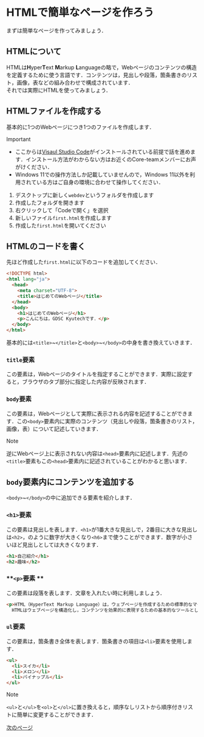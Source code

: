 # HTMLで簡単なページを作ろう
まずは簡単なページを作ってみましょう．

## HTMLについて
HTMLは**H**yper**T**ext **M**arkup **L**anguageの略で，Webページのコンテンツの構造を定義するために使う言語です．コンテンツは，見出しや段落，箇条書きのリスト，画像，表などの組み合わせで構成されています．  
それでは実際にHTMLを使ってみましょう．

## HTMLファイルを作成する
基本的に1つのWebページにつき1つのファイルを作成します．
> [!IMPORTANT]
> - ここからは[Visaul Studio Code](https://code.visualstudio.com/)がインストールされている前提で話を進めます．インストール方法がわからない方はお近くのCore-teamメンバーにお声がけください．
> - Windows 11での操作方法しか記載していませんので，Windows 11以外を利用されている方はご自身の環境に合わせて操作してください．

1. デスクトップに新しく`webdev`というフォルダを作成します
2. 作成したフォルダを開きます
3. 右クリックして「Codeで開く」を選択
4. 新しいファイル`first.html`を作成します
5. 作成した`first.html`を開いてください

## HTMLのコードを書く
先ほど作成した`first.html`に以下のコードを追加してください．
```html
<!DOCTYPE html>
<html lang="ja">
  <head>
    <meta charset="UTF-8">
    <title>はじめてのWebページ</title>
  </head>
  <body>
    <h1>はじめてのWebページ</h1>
    <p>こんにちは，GDSC Kyutechです．</p>
  </body>
</html>
```
基本的には`<title>`\~`</title>`と`<body>`\~`</body>`の中身を書き換えていきます．

### **`title`要素**  
この要素は，Webページのタイトルを指定することができます．実際に設定すると，ブラウザのタブ部分に指定した内容が反映されます．

### **`body`要素**  
この要素は，Webページとして実際に表示される内容を記述することができます．この`<body>`要素内に実際のコンテンツ（見出しや段落，箇条書きのリスト，画像，表）について記述していきます．
> [!NOTE]
> 逆にWebページ上に表示されない内容は`<head>`要素内に記述します．先述の`<title>`要素もこの`<head>`要素内に記述されていることがわかると思います．

## `body`要素内にコンテンツを追加する
`<body>`\~`</body>`の中に追加できる要素を紹介します．
### **`<h1>`要素**  
この要素は見出しを表します．`<h1>`が1番大きな見出しで，2番目に大きな見出しは`<h2>`，のように数字が大きくなり`<h6>`まで使うことができます．数字が小さいほど見出しとしては大きくなります．
```html
<h1>自己紹介</h1>
<h2>趣味</h2>
```

### **`<p>`要素 ** 
この要素は段落を表します．文章を入れたい時に利用しましょう．
```html
<p>HTML（HyperText Markup Language）は，ウェブページを作成するための標準的なマークアップ言語です．
  HTMLはウェブページを構造化し，コンテンツを効果的に表現するための基本的なツールとして広く使用されています．</p>
```

### **`ul`要素**  
この要素は，箇条書き全体を表します．箇条書きの項目は`<li>`要素を使用します．
```html
<ul>
  <li>スイカ</li>
  <li>メロン</li>
  <li>パイナップル</li>
</ul>
```
> [!NOTE]
> `<ul>`と`</ul>`を`<ol>`と`</ol>`に置き換えると，順序なしリストから順序付きリストに簡単に変更することができます．
  
[次のページ](main-css.md)